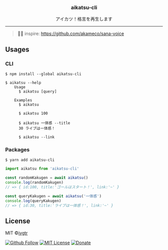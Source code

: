 <div align="center">
  <h3 align="center">aikatsu-cli</h3>
  <p align="center">アイカツ！格言を再生します</p>
</div>

---

> 📌✨ inspire: https://github.com/akameco/sana-voice

## Usages

### CLI

```shell
$ npm install --global aikatsu-cli
```

```shell
$ aikatsu --help
    Usage
      $ aikatsu [query]

    Examples
      $ aikatsu

      $ aikatsu 100

      $ aikatsu 一体感 --title
      30 ライブは一体感！

      $ aikatsu --link
```

### Packages
```shell
$ yarn add aikatsu-cli
```

```js
import aikatsu from 'aikatsu-cli'

const randomKakugen = await aikatsu()
console.log(randomKakugen)
// => { id:100, title:'ゴールはスタート！', link:'~' }

const queryKakugen = await aikatsu('一体感') 
console.log(queryKakugen)
// => { id:30, title:'ライブは一体感！', link:'~' }
```



## License

MIT ©[ivgtr](https://github.com/ivgtr)

[![Github Follow](https://img.shields.io/github/followers/ivgtr?style=social)](https://github.com/ivgtr) [![MIT License](http://img.shields.io/badge/license-MIT-blue.svg?style=flat)](LICENSE) [![Donate](https://img.shields.io/badge/%EF%BC%84-support-green.svg?style=flat-square)](https://www.buymeacoffee.com/ivgtr)